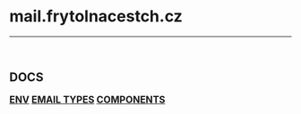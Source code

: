 # mail.frytolnacestch.cz

_____________________________________________________________________

&nbsp;

## DOCS
<big>**[ENV](docs/env.md)**</big>
<big>**[EMAIL TYPES](docs/email-type.md)**</big>
<big>**[COMPONENTS](docs/components.md)**</big>